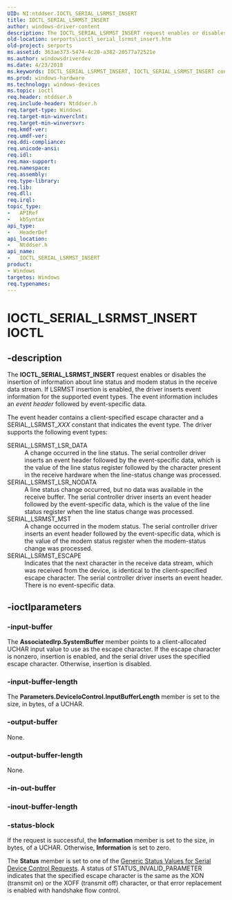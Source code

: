 ```yaml
---
UID: NI:ntddser.IOCTL_SERIAL_LSRMST_INSERT
title: IOCTL_SERIAL_LSRMST_INSERT
author: windows-driver-content
description: The IOCTL_SERIAL_LSRMST_INSERT request enables or disables the insertion of information about line status and modem status in the receive data stream.
old-location: serports\ioctl_serial_lsrmst_insert.htm
old-project: serports
ms.assetid: 363ae373-5474-4c20-a382-20577a72521e
ms.author: windowsdriverdev
ms.date: 4/23/2018
ms.keywords: IOCTL_SERIAL_LSRMST_INSERT, IOCTL_SERIAL_LSRMST_INSERT control, IOCTL_SERIAL_LSRMST_INSERT control code [Serial Ports], ntddser/IOCTL_SERIAL_LSRMST_INSERT, serports.ioctl_serial_lsrmst_insert, serref_d071ffb1-f8ea-44e3-8caa-08e2c51e0198.xml
ms.prod: windows-hardware
ms.technology: windows-devices
ms.topic: ioctl
req.header: ntddser.h
req.include-header: Ntddser.h
req.target-type: Windows
req.target-min-winverclnt: 
req.target-min-winversvr: 
req.kmdf-ver: 
req.umdf-ver: 
req.ddi-compliance: 
req.unicode-ansi: 
req.idl: 
req.max-support: 
req.namespace: 
req.assembly: 
req.type-library: 
req.lib: 
req.dll: 
req.irql: 
topic_type:
-	APIRef
-	kbSyntax
api_type:
-	HeaderDef
api_location:
-	Ntddser.h
api_name:
-	IOCTL_SERIAL_LSRMST_INSERT
product:
- Windows
targetos: Windows
req.typenames: 
---
```


# IOCTL_SERIAL_LSRMST_INSERT IOCTL


## -description


The <b>IOCTL_SERIAL_LSRMST_INSERT</b> request enables or disables the insertion of information about line status and modem status in the receive data stream. If LSRMST insertion is enabled, the driver inserts event information for the supported event types. The event information includes an <i>event header</i> followed by event-specific data.

The event header contains a client-specified escape character and a SERIAL_LSRMST_<i>XXX</i> constant that indicates the event type. The driver supports the following event types:


<dl>
<dt><a id="SERIAL_LSRMST_LSR_DATA"></a><a id="serial_lsrmst_lsr_data"></a>SERIAL_LSRMST_LSR_DATA</dt>
<dd>
A change occurred in the line status. The serial controller driver inserts an event header followed by the event-specific data, which is the value of the line status register followed by the character present in the receive hardware when the line-status change was processed.

</dd>
<dt><a id="SERIAL_LSRMST_LSR_NODATA"></a><a id="serial_lsrmst_lsr_nodata"></a>SERIAL_LSRMST_LSR_NODATA</dt>
<dd>
A line status change occurred, but no data was available in the receive buffer. The serial controller driver inserts an event header followed by the event-specific data, which is the value of the line status register when the line status change was processed.

</dd>
<dt><a id="SERIAL_LSRMST_MST"></a><a id="serial_lsrmst_mst"></a>SERIAL_LSRMST_MST</dt>
<dd>
A change occurred in the modem status. The serial controller driver inserts an event header followed by the event-specific data, which is the value of the modem status register when the modem-status change was processed.

</dd>
<dt><a id="SERIAL_LSRMST_ESCAPE"></a><a id="serial_lsrmst_escape"></a>SERIAL_LSRMST_ESCAPE</dt>
<dd>
Indicates that the next character in the receive data stream, which was received from the device, is identical to the client-specified escape character. The serial controller driver inserts an event header. There is no event-specific data.

</dd>
</dl>

## -ioctlparameters




### -input-buffer

The <b>AssociatedIrp.SystemBuffer</b> member points to a client-allocated UCHAR input value to use as the escape character. If the escape character is nonzero, insertion is enabled, and the serial driver uses the specified escape character. Otherwise, insertion is disabled.


### -input-buffer-length

The <b>Parameters.DeviceIoControl.InputBufferLength</b> member is set to the size, in bytes, of a UCHAR.


### -output-buffer

None.


### -output-buffer-length

None.


### -in-out-buffer



<text></text>




### -inout-buffer-length



<text></text>




### -status-block

If the request is successful, the <b>Information</b> member is set to the size, in bytes, of a UCHAR. Otherwise, <b>Information</b> is set to zero.

The <b>Status</b> member is set to one of the <a href="https://docs.microsoft.com/en-us/windows-hardware/drivers/serports/serial-device-control-requests2">Generic Status Values for Serial Device Control Requests</a>. A status of STATUS_INVALID_PARAMETER indicates that the specified escape character is the same as the XON (transmit on) or the XOFF (transmit off) character, or that error replacement is enabled with handshake flow control.

